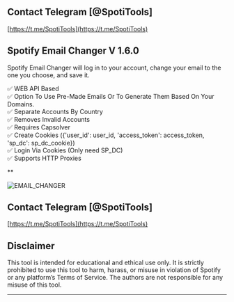 ## Contact Telegram [@SpotiTools]

[https://t.me/SpotiTools](https://t.me/SpotiTools)

## Spotify Email Changer V 1.6.0
Spotify Email Changer will log in to your account, change your email to the one you choose, and save it.

:white_check_mark:  WEB API Based  
:white_check_mark:  Option To Use Pre-Made Emails Or To Generate Them Based On Your Domains.  
:white_check_mark:  Separate Accounts By Country  
:white_check_mark:  Removes Invalid Accounts  
:white_check_mark:  Requires Capsolver  
:white_check_mark:  Create Cookies ({'user_id': user_id, 'access_token': access_token, 'sp_dc': sp_dc_cookie})  
:white_check_mark:  Login Via Cookies (Only need SP_DC)  
:white_check_mark:  Supports HTTP Proxies  

**

![EMAIL_CHANGER](https://github.com/user-attachments/assets/70dfbe97-5a89-4459-8e08-20e3e0545e31)


## Contact Telegram [@SpotiTools]

[https://t.me/SpotiTools](https://t.me/SpotiTools)

## Disclaimer

This tool is intended for educational and ethical use only. It is strictly prohibited to use this tool to harm, harass, or misuse in violation of Spotify or any platform’s Terms of Service. The authors are not responsible for any misuse of this tool.

---
